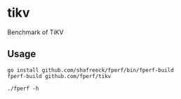 # tikv
Benchmark of TiKV

## Usage

```
go install github.com/shafreeck/fperf/bin/fperf-build
fperf-build github.com/fperf/tikv

./fperf -h
```
